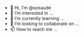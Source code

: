 - 👋 Hi, I’m @sosaude
- 👀 I’m interested in ...
- 🌱 I’m currently learning ...
- 💞️ I’m looking to collaborate on ...
- 📫 How to reach me ...

<!---
sosaude/sosaude is a ✨ special ✨ repository because its `README.md` (this file) appears on your GitHub profile.
You can click the Preview link to take a look at your changes.
--->
